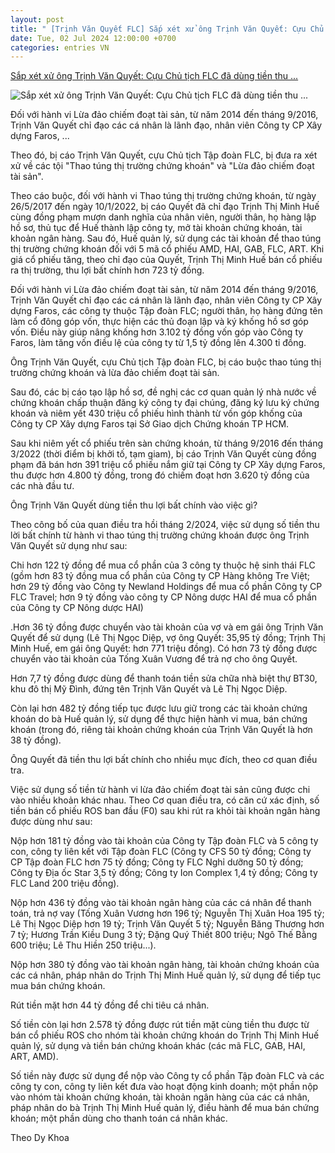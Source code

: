 ```yaml
---
layout: post
title: " [Trịnh Văn Quyết FLC] Sắp xét xử ông Trịnh Văn Quyết: Cựu Chủ tịch FLC đã dùng tiền thu ..."
date: Tue, 02 Jul 2024 12:00:00 +0700
categories: entries VN
---
```

[Sắp xét xử ông Trịnh Văn Quyết: Cựu Chủ tịch FLC đã dùng tiền thu ...](https://cafebiz.vn/sap-xet-xu-ong-trinh-van-quyet-cuu-chu-tich-flc-da-dung-tien-thu-loi-bat-chinh-vao-viec-gi-176240702084045704.chn)

![Sắp xét xử ông Trịnh Văn Quyết: Cựu Chủ tịch FLC đã dùng tiền thu ...](https://cafebiz.cafebizcdn.vn/zoom/600_315/162123310254002176/2024/7/2/avatar1719884414566-17198844147691420050636.jpeg)

Đối với hành vi Lừa đảo chiếm đoạt tài sản, từ năm 2014 đến tháng 9/2016, Trịnh Văn Quyết chỉ đạo các cá nhân là lãnh đạo, nhân viên Công ty CP Xây dựng Faros, ...

Theo đó, bị cáo Trịnh Văn Quyết, cựu Chủ tịch Tập đoàn FLC, bị đưa ra xét xử về các tội "Thao túng thị trường chứng khoán" và "Lừa đảo chiếm đoạt tài sản".

Theo cáo buộc, đối với hành vi Thao túng thị trường chứng khoán, từ ngày 26/5/2017 đến ngày 10/1/2022, bị cáo Quyết đã chỉ đạo Trịnh Thị Minh Huế cùng đồng phạm mượn danh nghĩa của nhân viên, người thân, họ hàng lập hồ sơ, thủ tục để Huế thành lập công ty, mở tài khoản chứng khoán, tài khoản ngân hàng. Sau đó, Huế quản lý, sử dụng các tài khoản để thao túng thị trường chứng khoán đối với 5 mã cổ phiếu AMD, HAI, GAB, FLC, ART. Khi giá cổ phiếu tăng, theo chỉ đạo của Quyết, Trịnh Thị Minh Huế bán cổ phiếu ra thị trường, thu lợi bất chính hơn 723 tỷ đồng.

Đối với hành vi Lừa đảo chiếm đoạt tài sản, từ năm 2014 đến tháng 9/2016, Trịnh Văn Quyết chỉ đạo các cá nhân là lãnh đạo, nhân viên Công ty CP Xây dựng Faros, các công ty thuộc Tập đoàn FLC; người thân, họ hàng đứng tên làm cổ đông góp vốn, thực hiện các thủ đoạn lập và ký khống hồ sơ góp vốn. Điều này giúp nâng khống hơn 3.102 tỷ đồng vốn góp vào Công ty Faros, làm tăng vốn điều lệ của công ty từ 1,5 tỷ đồng lên 4.300 tỉ đồng.

Ông Trịnh Văn Quyết, cựu Chủ tịch Tập đoàn FLC, bị cáo buộc thao túng thị trường chứng khoán và lừa đảo chiếm đoạt tài sản.

Sau đó, các bị cáo tạo lập hồ sơ, đề nghị các cơ quan quản lý nhà nước về chứng khoán chấp thuận đăng ký công ty đại chúng, đăng ký lưu ký chứng khoán và niêm yết 430 triệu cổ phiếu hình thành từ vốn góp khống của Công ty CP Xây dựng Faros tại Sở Giao dịch Chứng khoán TP HCM.

Sau khi niêm yết cổ phiếu trên sàn chứng khoán, từ tháng 9/2016 đến tháng 3/2022 (thời điểm bị khởi tố, tạm giam), bị cáo Trịnh Văn Quyết cùng đồng phạm đã bán hơn 391 triệu cổ phiếu nắm giữ tại Công ty CP Xây dựng Faros, thu được hơn 4.800 tỷ đồng, trong đó chiếm đoạt hơn 3.620 tỷ đồng của các nhà đầu tư.

Ông Trịnh Văn Quyết dùng tiền thu lợi bất chính vào việc gì?

Theo công bố của quan điều tra hồi tháng 2/2024, việc sử dụng số tiền thu lời bất chính từ hành vi thao túng thị trường chứng khoán được ông Trịnh Văn Quyết sử dụng như sau:

Chi hơn 122 tỷ đồng để mua cổ phần của 3 công ty thuộc hệ sinh thái FLC (gồm hơn 83 tỷ đồng mua cổ phần của Công ty CP Hàng không Tre Việt; hơn 29 tỷ đồng vào Công ty Newland Holdings để mua cổ phần Công ty CP FLC Travel; hơn 9 tỷ đồng vào công ty CP Nông dược HAI để mua cổ phần của Công ty CP Nông dược HAI)

.Hơn 36 tỷ đồng được chuyển vào tài khoản của vợ và em gái ông Trịnh Văn Quyết để sử dụng (Lê Thị Ngọc Diệp, vợ ông Quyết: 35,95 tỷ đồng; Trịnh Thị Minh Huế, em gái ông Quyết: hơn 771 triệu đồng). Có hơn 73 tỷ đồng được chuyển vào tài khoản của Tống Xuân Vương để trả nợ cho ông Quyết.

Hơn 7,7 tỷ đồng được dùng để thanh toán tiền sửa chữa nhà biệt thự BT30, khu đô thị Mỹ Đình, đứng tên Trịnh Văn Quyết và Lê Thị Ngọc Diệp.

Còn lại hơn 482 tỷ đồng tiếp tục được lưu giữ trong các tài khoản chứng khoán do bà Huế quản lý, sử dụng để thực hiện hành vi mua, bán chứng khoán (trong đó, riêng tài khoản chứng khoán của Trịnh Văn Quyết là hơn 38 tỷ đồng).

Ông Quyết đã tiền thu lợi bất chính cho nhiều mục đích, theo cơ quan điều tra.

Việc sử dụng số tiền từ hành vi lừa đảo chiếm đoạt tài sản cũng được chi vào nhiều khoản khác nhau. Theo Cơ quan điều tra, có căn cứ xác định, số tiền bán cổ phiếu ROS ban đầu (F0) sau khi rút ra khỏi tài khoản ngân hàng được dùng như sau:

Nộp hơn 181 tỷ đồng vào tài khoản của Công ty Tập đoàn FLC và 5 công ty con, công ty liên kết với Tập đoàn FLC (Công ty CFS 50 tỷ đồng; Công ty CP Tập đoàn FLC hơn 75 tỷ đồng; Công ty FLC Nghỉ dưỡng 50 tỷ đồng; Công ty Địa ốc Star 3,5 tỷ đồng; Công ty Ion Complex 1,4 tỷ đồng; Công ty FLC Land 200 triệu đồng).

Nộp hơn 436 tỷ đồng vào tài khoản ngân hàng của các cá nhân để thanh toán, trả nợ vay (Tống Xuân Vương hơn 196 tỷ; Nguyễn Thị Xuân Hoa 195 tỷ; Lê Thị Ngọc Diệp hơn 19 tỷ; Trịnh Văn Quyết 5 tỷ; Nguyễn Băng Thương hơn 7 tỷ; Hương Trần Kiều Dung 3 tỷ; Đặng Quý Thiết 800 triệu; Ngô Thế Bằng 600 triệu; Lê Thu Hiền 250 triệu...).

Nộp hơn 380 tỷ đồng vào tài khoản ngân hàng, tài khoản chứng khoán của các cá nhân, pháp nhân do Trịnh Thị Minh Huế quản lý, sử dụng để tiếp tục mua bán chứng khoán.

Rút tiền mặt hơn 44 tỷ đồng để chi tiêu cá nhân.

Số tiền còn lại hơn 2.578 tỷ đồng được rút tiền mặt cùng tiền thu được từ bán cổ phiếu ROS cho nhóm tài khoản chứng khoán do Trịnh Thị Minh Huế quản lý, sử dụng và tiền bán chứng khoán khác (các mã FLC, GAB, HAI, ART, AMD).

Số tiền này được sử dụng để nộp vào Công ty cổ phần Tập đoàn FLC và các công ty con, công ty liên kết đưa vào hoạt động kinh doanh; một phần nộp vào nhóm tài khoản chứng khoán, tài khoản ngân hàng của các cá nhân, pháp nhân do bà Trịnh Thị Minh Huế quản lý, điều hành để mua bán chứng khoán; một phần dùng cho thanh toán cá nhân khác.







Theo Dy Khoa


